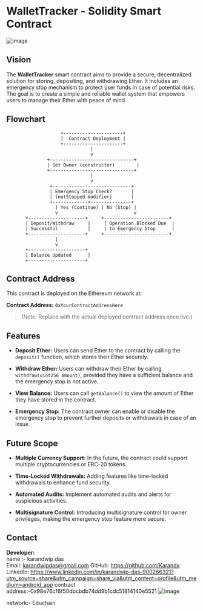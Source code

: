 # **WalletTracker - Solidity Smart Contract**
![image](https://github.com/user-attachments/assets/214493e2-308e-4dcf-8f01-b715deba380e)



## **Vision**

The **WalletTracker** smart contract aims to provide a secure, decentralized solution for storing, depositing, and withdrawing Ether. It includes an emergency stop mechanism to protect user funds in case of potential risks. The goal is to create a simple and reliable wallet system that empowers users to manage their Ether with peace of mind.

## **Flowchart**

```plaintext
                    +----------------------+
                    |  Contract Deployment |
                    +----------------------+
                               |
                               v
               +-------------------------------+
               | Set Owner (constructor)        |
               +-------------------------------+
                               |
                               v
                +-----------------------------+
                | Emergency Stop Check?       |
                | (notStopped modifier)       |
                +-------------+---------------+
                  | Yes (Continue) | No (Stop) |
                  v                            v
       +---------------------+     +------------------------+
       | Deposit/Withdraw     |     | Operation Blocked Due  |
       | Successful           |     | to Emergency Stop      |
       +---------------------+     +------------------------+
                  |
                  v
       +---------------------+
       | Balance Updated      |
       +---------------------+
```

## **Contract Address**

This contract is deployed on the Ethereum network at:

**Contract Address:** `0xYourContractAddressHere`

> (Note: Replace with the actual deployed contract address once live.)

## **Features**

- **Deposit Ether:** Users can send Ether to the contract by calling the `deposit()` function, which stores their Ether securely.
  
- **Withdraw Ether:** Users can withdraw their Ether by calling `withdraw(uint256 amount)`, provided they have a sufficient balance and the emergency stop is not active.
  
- **View Balance:** Users can call `getBalance()` to view the amount of Ether they have stored in the contract.
  
- **Emergency Stop:** The contract owner can enable or disable the emergency stop to prevent further deposits or withdrawals in case of an issue.

## **Future Scope**

- **Multiple Currency Support:** In the future, the contract could support multiple cryptocurrencies or ERC-20 tokens.
  
- **Time-Locked Withdrawals:** Adding features like time-locked withdrawals to enhance fund security.
  
- **Automated Audits:** Implement automated audits and alerts for suspicious activities.
  
- **Multisignature Control:** Introducing multisignature control for owner privileges, making the emergency stop feature more secure.

## **Contact**

**Developer:**  
name :- karandwip das   
Email: karandwipdas@gmail.com 
GitHub: https://github.com/Karandx 
LinkedIn: https://www.linkedin.com/in/karandwip-das-900266321?utm_source=share&utm_campaign=share_via&utm_content=profile&utm_medium=android_app
contract address:-0x98e76cf6f50dbcbdb74dd9b1cdc51814140e5521
![image](https://github.com/user-attachments/assets/b3d82e79-bece-4b54-9b14-968eef076f73)

network:- Educhain 





